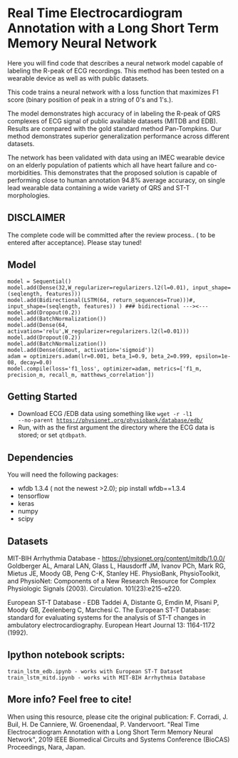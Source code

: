 # Real Time Electrocardiogram Annotation with a Long Short Term Memory Neural Network 

Here you will find code that describes a neural network model capable of labeling the R-peak of ECG recordings. This method has been tested on a wearable device as well as with public datasets.

This code trains a neural network with a loss function that maximizes F1 score (binary position of peak in a string of 0's and 1's.).

The model demonstrates high accuracy of in labeling the R-peak of QRS complexes of ECG signal of public available datasets (MITDB and EDB). 
Results are compared with the gold standard method Pan-Tompkins. Our method demonstrates superior generalization performance across different datasets. 

The network has been validated with data using an IMEC wearable device on an elderly population of patients which all have heart failure and co-morbidities. This demonstrates that the proposed solution is capable of performing close to human annotation 94.8% average accuracy, on single lead wearable data containing a wide variety of QRS and ST-T morphologies. 

## DISCLAIMER

The complete code will be committed after the review process.. ( to be entered after acceptance). Please stay tuned!
 
## Model

```
model = Sequential()
model.add(Dense(32,W_regularizer=regularizers.l2(l=0.01), input_shape=(seqlength, features)))
model.add(Bidirectional(LSTM(64, return_sequences=True)))#, input_shape=(seqlength, features)) ) ### bidirectional ---><---
model.add(Dropout(0.2))
model.add(BatchNormalization())
model.add(Dense(64, activation='relu',W_regularizer=regularizers.l2(l=0.01)))
model.add(Dropout(0.2))
model.add(BatchNormalization())
model.add(Dense(dimout, activation='sigmoid'))
adam = optimizers.adam(lr=0.001, beta_1=0.9, beta_2=0.999, epsilon=1e-08, decay=0.0)
model.compile(loss='f1_loss', optimizer=adam, metrics=['f1_m, precision_m, recall_m, matthews_correlation']) 
```

## Getting Started
- Download ECG /EDB data using something like <code>wget -r -l1 --no-parent https://physionet.org/physiobank/database/edb/</code>
- Run, with as the first argument the directory where the ECG data is stored; or set <code>qtdbpath</code>.


## Dependencies
You will need the following packages:  
- wfdb 1.3.4 ( not the newest >2.0); pip install wfdb==1.3.4
- tensorflow 
- keras
- numpy
- scipy 

## Datasets

MIT-BIH Arrhythmia Database - https://physionet.org/content/mitdb/1.0.0/
Goldberger AL, Amaral LAN, Glass L, Hausdorff JM, Ivanov PCh, Mark RG, Mietus JE, Moody GB, Peng C-K, Stanley HE. PhysioBank, PhysioToolkit, and PhysioNet: Components of a New Research Resource for Complex Physiologic Signals (2003). Circulation. 101(23):e215-e220.

European ST-T Database - EDB
Taddei A, Distante G, Emdin M, Pisani P, Moody GB, Zeelenberg C, Marchesi C. The European ST-T Database: standard for evaluating systems for the analysis of ST-T changes in ambulatory electrocardiography. European Heart Journal 13: 1164-1172 (1992).

## Ipython notebook scripts:
   	train_lstm_edb.ipynb - works with European ST-T Dataset
    train_lstm_mitd.ipynb - works with MIT-BIH Arrhythmia Database 

## More info? Feel free to cite!
When using this resource, please cite the original publication: 
F. Corradi, J. Buil, H. De Canniere, W. Groenendaal, P. Vandervoort. "Real Time Electrocardiogram Annotation with a Long Short Term Memory Neural Network", 2019 IEEE Biomedical Circuits and Systems Conference (BioCAS) Proceedings, Nara, Japan.
